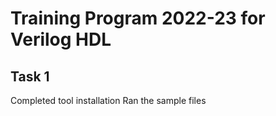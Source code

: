 # Training Program 2022-23 for Verilog HDL
## Task 1
  Completed tool installation
  Ran the sample files
